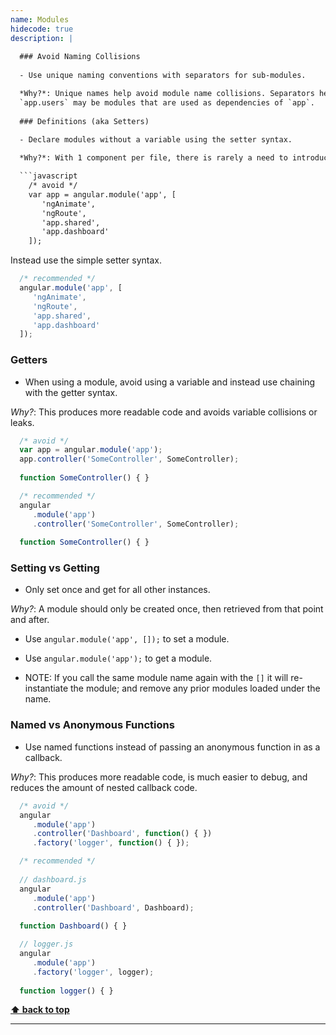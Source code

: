```yaml
---
name: Modules
hidecode: true
description: |
  
  ### Avoid Naming Collisions
  
  - Use unique naming conventions with separators for sub-modules.

  *Why?*: Unique names help avoid module name collisions. Separators help define modules and their submodule hierarchy. For example `app` may be your root module while `app.dashboard` and 
  `app.users` may be modules that are used as dependencies of `app`.
   
  ### Definitions (aka Setters)
  
  - Declare modules without a variable using the setter syntax.

  *Why?*: With 1 component per file, there is rarely a need to introduce a variable for the module.

  ```javascript
    /* avoid */
    var app = angular.module('app', [
       'ngAnimate',
       'ngRoute',
       'app.shared',
       'app.dashboard'
    ]);
  ```
 
  Instead use the simple setter syntax.
 
  ```javascript
    /* recommended */
    angular.module('app', [
       'ngAnimate',
       'ngRoute',
       'app.shared',
       'app.dashboard'
    ]);
  ```
  
  ### Getters
   
  - When using a module, avoid using a variable and instead use chaining with the getter syntax.

  *Why?*: This produces more readable code and avoids variable collisions or leaks.
   
  ```javascript
    /* avoid */
    var app = angular.module('app');
    app.controller('SomeController', SomeController);
    
    function SomeController() { }
  ```
    
  ```javascript
    /* recommended */
    angular
       .module('app')
       .controller('SomeController', SomeController);
    
    function SomeController() { }
  ```
  
  ### Setting vs Getting
  
  - Only set once and get for all other instances.
  
  *Why?*: A module should only be created once, then retrieved from that point and after.
  
  - Use `angular.module('app', []);` to set a module.
  - Use `angular.module('app');` to get a module.
  
  - NOTE: If you call the same module name again with the `[]` it will re-instantiate the module; and remove any prior modules loaded under the name.
   
  ### Named vs Anonymous Functions
  - Use named functions instead of passing an anonymous function in as a callback.
  
  *Why?*: This produces more readable code, is much easier to debug, and reduces the amount of nested callback code.
   
  ```javascript
    /* avoid */
    angular
       .module('app')
       .controller('Dashboard', function() { })
       .factory('logger', function() { });
  ```
    
  ```javascript
    /* recommended */
    
    // dashboard.js
    angular
       .module('app')
       .controller('Dashboard', Dashboard);
    
    function Dashboard() { }
  ```
    
  ```javascript
    // logger.js
    angular
       .module('app')
       .factory('logger', logger);
    
    function logger() { }
  ```
  
  **[⬆ back to top](#table-of-contents)**

---
```

